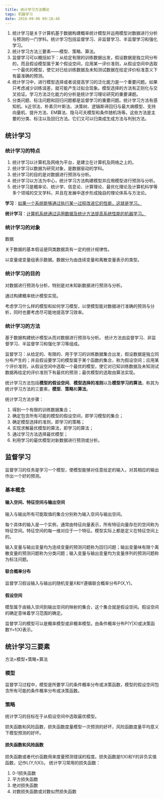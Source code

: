 ```yaml
---
title: 统计学习方法概论
tags: 机器学习
date: 2018-09-06 09:18:48
---
```



1. 统计学习是关于计算机基于数据构建概率统计模型并运用模型对数据进行分析与预测的一门学科。统计学习包括监督学习、非监督学习、半监督学习和强化学习。
2. 统计学习方法三要素——模型、策略、算法。
3. 监督学习可以概括如下：从给定有限的训练数据出发，假设数据是独立同分布的，而且假设模型属于某个假设空间，应用某一评价准则，从假设空间中选取一个最优的模型，使它对已给训练数据及未知测试数据在给定评价标准意义下有最准确的预测。
4. 统计学习中，进行模型选择或者说提高学习的泛化能力是一个重要问题。如果只考虑减少训练误差，就可能产生过拟合现象。模型选择的方法有正则化与交叉验证。学习方法泛化能力的分析是统计学习理论研究的重要课题。
5. 分类问题、标注问题和回归问题都是监督学习的重要问题。统计学习方法有感知机、k近邻法、朴素贝叶斯法、决策树、逻辑斯谛回归与最大熵模型、支持向量机、提升方法、EM算法、隐马可夫模型和条件随机场等。这些方法是主要的分类、标注以及回归方法。它们又可以归类成生成方法与判别方法。

<!-- more -->
## 统计学习
### 统计学习的特点
1. 统计学习以计算机及网络为平台，是建立在计算机及网络之上的。
2. 统计学习以数据为研究对象，是数据驱动的学科。
3. 统计学习的目的是对数据进行预测与分析。
4. 统计学习以方法为中心，统计学习方法构建模型并应用模型进行预测与分析。
5. 统计学习是概率论、统计学、信息论、计算理论、最优化理论及计算机科学等多个领域的交叉学科，并且在发展中逐步形成独自的理论体系与方法论。

**学习**：<u>如果一个系统能够通过执行某一过程改进它的性能，这就是学习。</u>

**统计学习**：<u>计算机系统通过运用数据及统计方法提高系统性能的机器学习。</u>

### 统计学习的对象
数据

关于数据的基本假设是同类数据具有一定的统计规律性。

以变量或变量组表示数据。数据分为由连续变量和离散变量表示的类型。


### 统计学习的目的

对数据进行预测与分析，特别是对未知新数据进行预测与分析。

通过构建概率统计模型实现。

考虑学习什么样的模型和如何学习模型，以使模型能对数据进行准确的预测与分析，同时也要考虑尽可能地提高学习效率。


### 统计学习的方法

基于数据构建统计模型从而对数据进行预测与分析。
统计方法由监督学习、非监督学习、半监督学习和强化学习等组成。

监督学习：从给定的、有限的、用于学习的训练数据集合出发，假设数据是独立同分布产生的；并且假设要学习的模型属于某个函数的集合，称为假设空间；应用某个评价准则，从假设空间中选取一个最优的模型，使它对已知训练数据及未知测试数据再给定的评价准则下有最优的预测；最优模型的选取由算法实现。

统计学习方法包括**模型的假设空间**、**模型选择的准则**以及**模型学习的算法**，称其为统计学习方法的三要素，**模型**、**策略**和**算法**。

统计学习方法步骤：

1. 得到一个有限的训练数据集合；
2. 确定包含所有可能的模型的假设空间，即学习模型的集合；
3. 确定模型选择的准则，即学习的策略；
4. 实现求解最优模型的算法，即学习的算法；
5. 通过学习方法选择最优模型；
6. 利用学习的最优模型对新数据进行预测或分析。

## 监督学习

监督学习的任务是学习一个模型，使模型能够对任意给定的输入，对其相应的输出作出一个好的预测。

### 基本概念

#### 输入空间、特征空间与输出空间

输入与输出所有可能取值的集合分别称为输入空间与输出空间。

每个具体的输入是一个实例，通常由特征向量表示，所有特征向量存在的空间称为特征空间。特征空间的每一维对应于一个特征。模型实际上都是定义在特征空间上的。

输入变量与输出变量均为连续变量的预测问题称为回归问题；输出变量味有限个离散变量的预测问题称为分类问题；输入变量与输出变量均为变量序列的预测问题称为标注问题。

#### 联合概率分布
监督学习假设输入与输出的随机变量X和Y遵循联合概率分布P(X,Y)。

#### 假设空间
模型属于由输入空间到输出空间的映射的集合，这个集合就是假设空间。假设空间的确定意味着学习范围的确定。

监督学习的模型可以是概率模型或非概率模型。由条件概率分布P(Y|X)或决策函数Y=f(X)表示。

## 统计学习三要素

方法=模型+策略+算法

### 模型
监督学习过程中，模型是所要学习的条件概率分布或决策函数，模型的假设空间包含所有可能的条件概率分布或决策函数。

### 策略

统计学习的目标在于从假设空间中选取最优模型。

损失函数和风险函数，损失函数度量模型一次预测的好坏，风险函数度量平均意义下模型预测的好坏。

#### 损失函数和风险函数

损失函数或者代价函数用来度量预测错误的程度。损失函数是f(X)和Y的非负实值函数，记作L(Y,f(X))。
统计学习常用的损失函数：
1. 0-1损失函数
2. 平方损失函数
3. 绝对损失函数
4. 对数损失函数或对数似然损失函数
